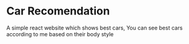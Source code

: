 # Car Recomendation
A simple react website which shows best cars,
You can see best cars according to me based on their body style
